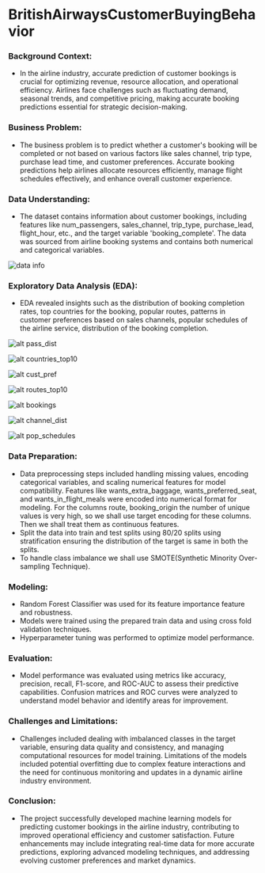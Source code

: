 # BritishAirwaysCustomerBuyingBehavior

<!-- ### The main responsibilities:

 - Completed a simulation focusing on how data science is a critical component
   of British Airways success.
 - Scraped and analysed customer review data to uncover findings,
 - Built a predictive model to understand factors that influence buying
   behaviour.
-->
  
 ### **Background Context**:

- In the airline industry, accurate prediction of customer bookings is crucial for optimizing revenue, resource allocation, and operational efficiency. Airlines face challenges such as fluctuating demand, seasonal trends, and competitive pricing, making accurate booking predictions essential for strategic decision-making.

### **Business Problem**:

- The business problem is to predict whether a customer's booking will be completed or not based on various factors like sales channel, trip type, purchase lead time, and customer preferences. Accurate booking predictions help airlines allocate resources efficiently, manage flight schedules effectively, and enhance overall customer experience.

### **Data Understanding**:

- The dataset contains information about customer bookings, including features like num_passengers, sales_channel, trip_type, purchase_lead, flight_hour, etc., and the target variable 'booking_complete'. The data was sourced from airline booking systems and contains both numerical and categorical variables.

![data info](./images/data_dict.png)

### **Exploratory Data Analysis (EDA)**:

- EDA revealed insights such as the distribution of booking completion rates, top countries for the booking, popular routes, patterns in customer preferences based on sales channels, popular schedules of the airline service, distribution of the booking completion.


![alt pass_dist](./images/pass_dist.png)  


![alt countries_top10](./images/countries_top10.png)  


![alt cust_pref](./images/cust_pref.png)  



![alt routes_top10](./images/routes_top10.png)  



![alt bookings](./images/bookings.png)  



![alt channel_dist](./images/channel_dist.png)  



![alt pop_schedules](./images/pop_schedules.png)  






### **Data Preparation**:

- Data preprocessing steps included handling missing values, encoding categorical variables, and scaling numerical features for model compatibility. Features like wants_extra_baggage, wants_preferred_seat, and wants_in_flight_meals were encoded into numerical format for modeling. For the columns route, booking_origin the number of unique values is very high, so we shall use target encoding for these columns. Then we shall treat them as continuous features.
- Split the data into train and test splits using 80/20 splits using stratification ensuring the distribution of the target is same in both the splits.
- To handle class imbalance we shall use SMOTE(Synthetic Minority Over-sampling Technique).

### **Modeling**:

- Random Forest Classifier was used for its feature importance feature and robustness.
- Models were trained using the prepared train data and using cross fold validation techniques.
- Hyperparameter tuning was performed to optimize model performance.

### **Evaluation**:

- Model performance was evaluated using metrics like accuracy, precision, recall, F1-score, and ROC-AUC to assess their predictive capabilities. Confusion matrices and ROC curves were analyzed to understand model behavior and identify areas for improvement.

### **Challenges and Limitations**:

- Challenges included dealing with imbalanced classes in the target variable, ensuring data quality and consistency, and managing computational resources for model training. Limitations of the models included potential overfitting due to complex feature interactions and the need for continuous monitoring and updates in a dynamic airline industry environment.

### **Conclusion**:

- The project successfully developed machine learning models for predicting customer bookings in the airline industry, contributing to improved operational efficiency and customer satisfaction. Future enhancements may include integrating real-time data for more accurate predictions, exploring advanced modeling techniques, and addressing evolving customer preferences and market dynamics.
